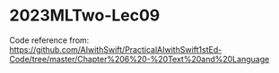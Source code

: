 # 2023MLTwo-Lec09

Code reference from: https://github.com/AIwithSwift/PracticalAIwithSwift1stEd-Code/tree/master/Chapter%206%20-%20Text%20and%20Language 
